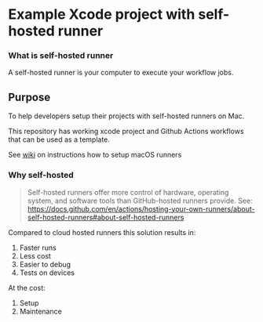 # Example Xcode project with self-hosted runner

### What is self-hosted runner

A self-hosted runner is your computer to execute your workflow jobs.

## Purpose

To help developers setup their projects with self-hosted runners on Mac. 

This repository has working xcode project and Github Actions workflows that can be used as a template.

See [wiki](https://github.com/paulz/self-hosted-runner-example/wiki) on instructions how to setup macOS runners

### Why self-hosted

> Self-hosted runners offer more control of hardware, operating system, and software tools than GitHub-hosted runners provide. 
See: https://docs.github.com/en/actions/hosting-your-own-runners/about-self-hosted-runners#about-self-hosted-runners

Compared to cloud hosted runners this solution results in:
1. Faster runs
2. Less cost
3. Easier to debug
4. Tests on devices

At the cost:
1. Setup
2. Maintenance

